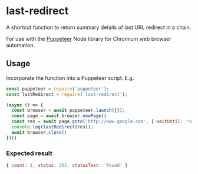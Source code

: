 # last-redirect
A shortcut function to return summary details of last URL redirect in a chain.

For use with the [Puppeteer](https://github.com/puppeteer/puppeteer) Node library for Chromium web browser automation.

## Usage

Incorporate the function into a Puppeteer script. E.g.

```javascript
const puppeteer = require('puppeteer');
const lastRedirect = require('last-redirect');

(async () => {
  const browser = await puppeteer.launch({});
  const page = await browser.newPage()
  const res = await page.goto('http://www.google.com', { waitUntil: 'networkidle2' })
  console.log(lastRedirect(res));
  await browser.close()
})()

```

### Expected result

```javascript
{ count: 1, status: 302, statusText: 'Found' }
```